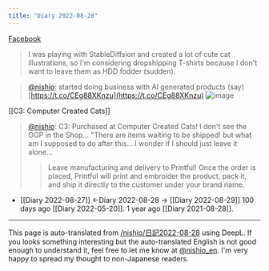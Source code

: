 ```yaml
---
title: "Diary 2022-08-28"
---
```


[Facebook](https://www.facebook.com/nishiohirokazu/posts/pfbid02qf6xMvtvebLaWed4r6WdjZdE2h9d4DRZpjvp453bk9wUQSan2wjgAJyH4UC1Vvm5l)
> I was playing with StableDiffsion and created a lot of cute cat illustrations, so I'm considering dropshipping T-shirts because I don't want to leave them as HDD fodder (sudden).


> [@nishio](https://twitter.com/nishio/status/1563773836948295680?s=20&t=Amfumm0LtlSrpj_qD5k-kw): started doing business with AI generated products (say)
> [https://t.co/CEg88XKnzu](https://t.co/CEg88XKnzu)
> ![image](https://pbs.twimg.com/media/FbOj9pmagAAMB7h.jpg)


[[C3: Computer Created Cats]]

> [@nishio](https://twitter.com/nishio/status/1563848587918065664?s=20&t=2m8R7fWG9Mppp12pKFbMyw): C3: Purchased at Computer Created Cats!
>  I don't see the OGP in the Shop...
>  "There are items waiting to be shipped! but what am I supposed to do after this...
>  I wonder if I should just leave it alone...
>  >Leave manufacturing and delivery to Printful!
>  >Once the order is placed, Printful will print and embroider the product, pack it, and ship it directly to the customer under your brand name.

- [[Diary 2022-08-27]] ←Diary 2022-08-28 → [[Diary 2022-08-29]]
100 days ago [[Diary 2022-05-20]].
1 year ago [[Diary 2021-08-28]].
---
This page is auto-translated from [/nishio/日記2022-08-28](https://scrapbox.io/nishio/日記2022-08-28) using DeepL. If you looks something interesting but the auto-translated English is not good enough to understand it, feel free to let me know at [@nishio_en](https://twitter.com/nishio_en). I'm very happy to spread my thought to non-Japanese readers.